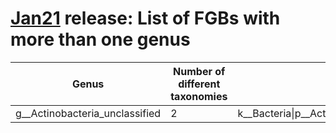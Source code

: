 # [Jan21](../README.md#taxonomic-genera-present-in-several-fgbs) release: List of FGBs with more than one genus
Genus | Number of different taxonomies | Different taxonomies
------------ | ------------- | -------------
g__Actinobacteria_unclassified	| 2	| k__Bacteria\|p__Actinobacteria\|c__Actinobacteria\|o__Actinobacteria_unclassified\|f__Actinobacteria_unclassified:16,k__Bacteria\|p__Actinobacteria\|c__Actinobacteria_unclassified\|o__Actinobacteria_unclassified\|f__Actinobacteria_unclassified:3
